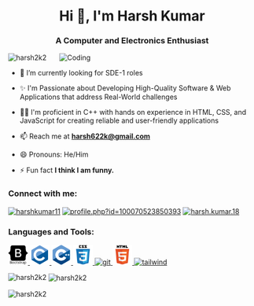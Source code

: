 
<!--
**HARSHtheNINJA/HARSHtheNINJA** is a ✨ _special_ ✨ repository because its `README.md` (this file) appears on your GitHub profile.

Here are some ideas to get you started:

- 🔭 I’m currently working on ...
- 🌱 I’m currently learning ...
- 👯 I’m looking to collaborate on ...
- 🤔 I’m looking for help with ...
- 💬 Ask me about ...
- 📫 How to reach me: ...
- 😄 Pronouns: He/Him
- ⚡ Fun fact: ...
-->

<h1 align="center">Hi 👋, I'm Harsh Kumar</h1>
<h3 align="center">A Computer and Electronics Enthusiast</h3>
<img align="right" alt="Coding" width="400" src="https://cdn.dribbble.com/users/4382412/screenshots/15633275/media/085a014ebebde73e5cd510c93941f49a.gif">

<p align="left"> <img src="https://komarev.com/ghpvc/?username=harsh2k2&label=Profile%20views&color=0e75b6&style=flat" alt="harsh2k2" /> </p>

- 🔭 I’m currently looking for SDE-1 roles <!-- I’m currently working on my portfolio -->
  
- ✨ I'm Passionate about Developing High-Quality Software & Web Applications that address Real-World challenges <!-- I’m looking to collaborate on **Web Development** -->
- 👨‍💻 I'm proficient in C++ with hands on experience in HTML, CSS, and JavaScript for creating reliable and user-friendly applications <!-- I’m looking for help with Data Structures & Algorithms -->
- 📫 Reach me at **harsh622k@gmail.com** 
- 😄 Pronouns: He/Him 
- ⚡ Fun fact **I think I am funny.**
<!-- - 👨‍💻You can also check out my portfolio at [https://harsh2k2.github.io](https://harsh2k2.github.io) -->
<h3 align="left">Connect with me:</h3>
<p align="left">
<a href="https://www.linkedin.com/in/harsh2k2" target="blank"><img align="center" src="https://raw.githubusercontent.com/rahuldkjain/github-profile-readme-generator/master/src/images/icons/Social/linked-in-alt.svg" alt="harshkumar11" height="30" width="40" /></a>
<a href="https://www.facebook.com/harsh2k2" target="blank"><img align="center" src="https://raw.githubusercontent.com/rahuldkjain/github-profile-readme-generator/master/src/images/icons/Social/facebook.svg" alt="profile.php?id=100070523850393" height="30" width="40" /></a>
<a href="https://www.instagram.com/harsh_____kumar" target="blank"><img align="center" src="https://raw.githubusercontent.com/rahuldkjain/github-profile-readme-generator/master/src/images/icons/Social/instagram.svg" alt="harsh.kumar.18" height="30" width="40" /></a>
</p>

<h3 align="left">Languages and Tools:</h3>
<p align="left"> <a href="https://getbootstrap.com" target="_blank"> <img src="https://raw.githubusercontent.com/devicons/devicon/master/icons/bootstrap/bootstrap-plain-wordmark.svg" alt="bootstrap" width="40" height="40"/> </a> <a href="https://www.cprogramming.com/" target="_blank"> <img src="https://raw.githubusercontent.com/devicons/devicon/master/icons/c/c-original.svg" alt="c" width="40" height="40"/> </a> <a href="https://www.w3schools.com/cpp/" target="_blank"> <img src="https://raw.githubusercontent.com/devicons/devicon/master/icons/cplusplus/cplusplus-original.svg" alt="cplusplus" width="40" height="40"/> </a> <a href="https://www.w3schools.com/css/" target="_blank"> <img src="https://raw.githubusercontent.com/devicons/devicon/master/icons/css3/css3-original-wordmark.svg" alt="css3" width="40" height="40"/> </a> <a href="https://git-scm.com/" target="_blank"> <img src="https://www.vectorlogo.zone/logos/git-scm/git-scm-icon.svg" alt="git" width="40" height="40"/> </a> <a href="https://www.w3.org/html/" target="_blank"> <img src="https://raw.githubusercontent.com/devicons/devicon/master/icons/html5/html5-original-wordmark.svg" alt="html5" width="40" height="40"/> </a> <a href="https://tailwindcss.com/" target="_blank"> <img src="https://www.vectorlogo.zone/logos/tailwindcss/tailwindcss-icon.svg" alt="tailwind" width="40" height="40"/> </a> </p>

<p><img align="left" src="https://github-readme-stats.vercel.app/api/top-langs?username=harsh2k2&show_icons=true&locale=en&layout=compact" alt="harsh2k2" /></p>

<p>&nbsp;<img align="center" src="https://github-readme-stats.vercel.app/api?username=harsh2k2&show_icons=true&locale=en" alt="harsh2k2" /></p>

<p><img align="center" src="https://github-readme-streak-stats.herokuapp.com/?user=harsh2k2&" alt="harsh2k2" /></p>

